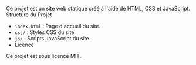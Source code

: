 Ce projet est un site web statique créé à l'aide de HTML, CSS et JavaScript.
Structure du Projet

- `index.html` : Page d'accueil du site.
- `css/` : Styles CSS du site.
- `js/` : Scripts JavaScript du site.
- Licence

Ce projet est sous licence MIT.
